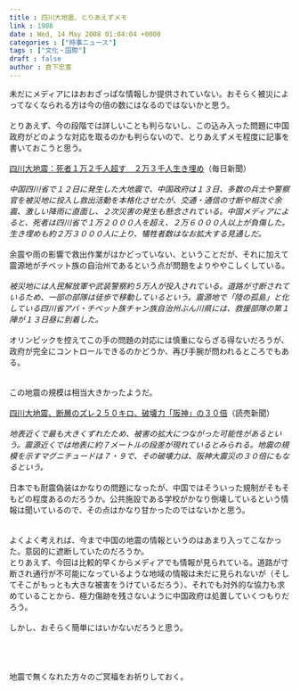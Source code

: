 ```yaml
---
title : 四川大地震、とりあえずメモ
link : 1988
date : Wed, 14 May 2008 01:04:04 +0000
categories : ["時事ニュース"]
tags : ["文化・国際"]
draft : false
author : 倉下忠憲
---
```


未だにメディアにはおおざっぱな情報しか提供されていない。おそらく被災によってなくなられる方は今の倍の数にはなるのではないかと思う。<BR><BR>とりあえず、今の段階では詳しいことも判らないし、この込み入った問題に中国政府がどのような対応を取るのかも判らないので、とりあえずメモ程度に記事を書いておこうと思う。<BR><BR><A HREF="http://mainichi.jp/select/today/news/20080514k0000m030120000c.html" TARGET="_blank">四川大地震：死者１万２千人超す　２万３千人生き埋め</A>（毎日新聞）<BR><BR><I>中国四川省で１２日に発生した大地震で、中国政府は１３日、多数の兵士や警察官を被災地に投入し救出活動を本格化させたが、交通・通信の寸断や相次ぐ余震、激しい降雨に直面し、２次災害の発生も懸念されている。中国メディアによると、死者は四川省で１万２０００人を超え、２万６０００人以上が負傷した。生き埋めも約２万３０００人に上り、犠牲者数はなお拡大する見通しだ。</I><BR><BR>余震や雨の影響で救出作業がはかどっていない、ということだが、それに加えて震源地がチベット族の自治州であるという点が問題をよりややこしくしている。<BR><BR><I>被災地には人民解放軍や武装警察約５万人が投入されている。道路が寸断されているため、一部の部隊は徒歩で移動しているという。震源地で「陸の孤島」と化している四川省アバ・チベット族チャン族自治州ぶん川県には、救援部隊の第１陣が１３日昼に到着した。</I><BR><BR>オリンピックを控えてこの手の問題の対応には慎重にならざる得ないだろうが、政府が完全にコントロールできるのかどうか、再び手腕が問われるところでもある。<BR><BR><BR>この地震の規模は相当大きかったようだ。<BR><BR><A HREF="http://www.yomiuri.co.jp/science/news/20080513-OYT1T00844.htm?from=top" TARGET="_blank">四川大地震、断層のズレ２５０キロ、破壊力「阪神」の３０倍</A>（読売新聞）<BR><BR><I>地表近くで最も大きくずれたため、被害の拡大につながった可能性があるという。震源近くでは地表に約７メートルの段差が現れているとみられる。地震の規模を示すマグニチュードは７・９で、その破壊力は、阪神大震災の３０倍にもなるという。</I><BR><BR>日本でも耐震偽装はかなりの問題になったが、中国ではそういった規制がそもそもどの程度あるのだろうか。公共施設である学校がかなり倒壊しているという情報は聞いているので、その点はかなり甘かったのではないかと思う。<BR><BR><BR>よくよく考えれば、今まで中国の地震の情報というのはあまり入ってこなかった。意図的に遮断していたのだろうか。<BR>とりあえず、今回は比較的早くからメディアでも情報が見られている。道路が寸断され通行が不可能になっているような地域の情報は未だに見られないが（そしてそこがもっとも大きな被害をうけているだろう）、それでも対外的な協力も求めていることから、極力傷跡を残さないように中国政府は処置していくつもりだろう。<BR><BR>しかし、おそらく簡単にはいかないだろうと思う。<BR><BR><BR><BR><BR>地震で無くなれた方々のご冥福をお祈りしておく。<br><br>
